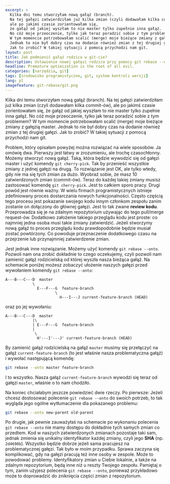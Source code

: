 ```yaml
---
excerpt: >
  Kilka dni temu stworzyłam nową gałąź (branch).
  Na tej gałęzi zatwierdziłam już kilka zmian (czyli dodawałam kilka commit-ów),
  ale po jakimś czasie zorientowałam się,
  że gałąź od jakiej wyszłam to nie master tylko zupełnie inna gałąź.
  No cóż moje przeoczenie, tylko jak teraz poradzić sobie z tym problemem?
  W tym momencie potrzebowałam scalić (merge) moje bieżące zmiany z gałęzią master.
  Jednak to nie był dobry czas na dodanie również zmian z tej drugiej gałęzi.
  Jak to zrobić? W takiej sytuacji z pomocą przychodzi nam git.
layout: post
title: Jak podmienić gałąź rodzica w git-cie?
description: Ustawienie nowej gałęzi rodzica przy pomocy git rebase --onto.
headline: Premature optimization is the root of all evil.
categories: [narzędzia, git]
tags: [środowisko programistyczne, git, system kontroli wersji]
lang: pl
imagefeature: git-rebase/git.png
---
```


Kilka dni temu stworzyłam nową gałąź (branch). Na tej gałęzi zatwierdziłam już kilka zmian (czyli dodawałam kilka commit-ów), ale po jakimś czasie zorientowałam się, że gałąź od jakiej wyszłam to nie master tylko zupełnie inna gałąź. No cóż moje przeoczenie, tylko jak teraz poradzić sobie z tym problemem? W tym momencie potrzebowałam scalić (merge) moje bieżące zmiany z gałęzią master. Jednak to nie był dobry czas na dodanie również zmian z tej drugiej gałęzi. Jak to zrobić? W takiej sytuacji z pomocą przychodzi nam git.

Problem, który opisałam powyżej można rozwiązać na wiele sposobów. Ja omówię dwa. Pierwszy jest łatwy w zrozumieniu, ale trochę czasochłonny. Możemy stworzyć nową gałąź. Taką, która będzie wywodzić się od gałęzi master i użyć komendy `git cherry-pick`. Tak by przenieść wszystkie zmiany z jednej gałęzi na drugą. To rozwiązanie jest OK, ale tylko wtedy, gdy nie ma się tych zmian za dużo. Wyobraź sobie, że masz 10 zatwierdzonych zmian (commit-ów). Teraz do każdej takiej zmiany musisz zastosować komendę `git cherry-pick`. Jest to całkiem sporo pracy. Drugi powód jest równie ważny. W wielu firmach programistycznych istnieje zdefiniowany proces dostarczania nowych funkcjonalności. Często częścią tego procesu jest pokazanie swojego kodu innym członkom zespołu zanim zostanie on dołączony do głównej gałęzi. Jest to tak zwane **review kodu**. Przeprowadza się je na zdalnym repozytorium używając do tego pull/merge request-ów. Dodatkowo założenie takiego przeglądu kodu jest proste: co najmniej jedna osoba musi takie zmiany zatwierdzić. Jeżeli stworzymy nową gałąź to proces przeglądu kodu prawdopodobnie będzie musiał zostać powtórzony. Co powoduje przeznaczenie dodatkowego czasu na przejrzenie lub przynajmniej zatwierdzenie zmian.

Jest jednak inne rozwiązanie. Możemy użyć komendy `git rebase --onto`. Pozwoli nam ona zrobić dokładnie to czego oczekujemy, czyli pozwoli nam zamienić gałąź rodzicielską od której wyszła nasza bieżąca gałąź. Na schemacie poniżej możesz zobaczyć ułożenie naszych gałęzi przed wywołaniem komendy `git rebase --onto`:

```
A---B---C---D  master
            \
              E---F---G  feature-branch
                      \
                        H---I---J current-feature-branch (HEAD)
```

oraz po jej wywołaniu:

```
A---B---C---D  master
            |\
            | E---F---G  feature-branch
            |
             \
              H'---I'---J' current-feature-branch (HEAD)
```

By zamienić gałąź rodzicielską na gałąź `master` musimy się przełączyć na gałąź `current-feature-branch` (to jest właśnie nasza problematyczna gałąź) i wywołać następującą komendę:

```bash
git rebase --onto master feature-branch
```

I to wszystko. Nasza gałąź `current-feature-branch` wywodzi się teraz od gałęzi `master`, właśnie o to nam chodziło.

Na koniec chciałabym jeszcze powiedzieć dwie rzeczy. Po pierwsze: Jeżeli chcesz dostosować polecenie `git rebase --onto` do swoich potrzeb, to tak wygląda jego ogólne wytłumaczenie dla pokazanego problemu:

```bash
git rebase --onto new-parent old-parent
```

Po drugie, jak pewnie zauważyłaś na schemacie po wykonaniu polecenia `git rebase --onto` nie mamy dostępu do dokładnie tych samych zmian co przedtem. Kod w naszych zatwierdzonych zmianach pozostaje taki sam, jednak zmienia się unikalny identyfikator każdej zmiany, czyli jego **SHA** (np. `2d4698b`). Wszystko będzie dobrze jeżeli sama pracujesz na problematycznej gałęzi. Tak było w moim przypadku. Sprawa zaczyna się komplikować, gdy na gałęzi pracują też inne osoby w zespole. Może to powodować problemy. Identyfikatory zmian u Ciebie lokalnie, a także na zdalnym repozytorium, będą inne niż u reszty Twojego zespołu. Pamiętaj o tym, zanim użyjesz polecenia `git rebase --onto`, ponieważ przykładowo może to doprowadzić do zniknięcia części zmian z repozytorium.
